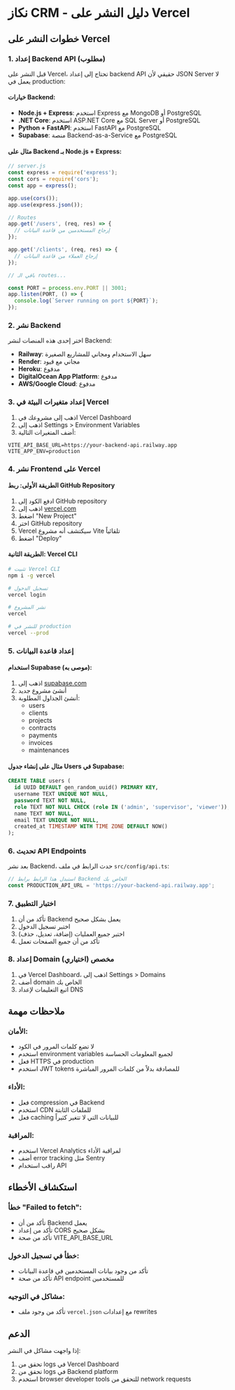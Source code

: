 # نكاز CRM - دليل النشر على Vercel

## خطوات النشر على Vercel

### 1. إعداد Backend API (مطلوب)

قبل النشر على Vercel، تحتاج إلى إعداد backend API حقيقي لأن JSON Server لا يعمل في production:

#### خيارات Backend:
- **Node.js + Express**: استخدم Express مع MongoDB أو PostgreSQL
- **.NET Core**: استخدم ASP.NET Core مع SQL Server أو PostgreSQL  
- **Python + FastAPI**: استخدم FastAPI مع PostgreSQL
- **Supabase**: منصة Backend-as-a-Service مع PostgreSQL

#### مثال على Backend بـ Node.js + Express:
```javascript
// server.js
const express = require('express');
const cors = require('cors');
const app = express();

app.use(cors());
app.use(express.json());

// Routes
app.get('/users', (req, res) => {
  // إرجاع المستخدمين من قاعدة البيانات
});

app.get('/clients', (req, res) => {
  // إرجاع العملاء من قاعدة البيانات
});

// باقي الـ routes...

const PORT = process.env.PORT || 3001;
app.listen(PORT, () => {
  console.log(`Server running on port ${PORT}`);
});
```

### 2. نشر Backend

اختر إحدى هذه المنصات لنشر Backend:
- **Railway**: سهل الاستخدام ومجاني للمشاريع الصغيرة
- **Render**: مجاني مع قيود
- **Heroku**: مدفوع
- **DigitalOcean App Platform**: مدفوع
- **AWS/Google Cloud**: مدفوع

### 3. إعداد متغيرات البيئة في Vercel

1. اذهب إلى مشروعك في Vercel Dashboard
2. اذهب إلى Settings > Environment Variables
3. أضف المتغيرات التالية:

```
VITE_API_BASE_URL=https://your-backend-api.railway.app
VITE_APP_ENV=production
```

### 4. نشر Frontend على Vercel

#### الطريقة الأولى: ربط GitHub Repository
1. ادفع الكود إلى GitHub repository
2. اذهب إلى [vercel.com](https://vercel.com)
3. اضغط "New Project"
4. اختر GitHub repository
5. Vercel سيكتشف أنه مشروع Vite تلقائياً
6. اضغط "Deploy"

#### الطريقة الثانية: Vercel CLI
```bash
# تثبيت Vercel CLI
npm i -g vercel

# تسجيل الدخول
vercel login

# نشر المشروع
vercel

# للنشر في production
vercel --prod
```

### 5. إعداد قاعدة البيانات

#### استخدام Supabase (موصى به):
1. اذهب إلى [supabase.com](https://supabase.com)
2. أنشئ مشروع جديد
3. أنشئ الجداول المطلوبة:
   - users
   - clients  
   - projects
   - contracts
   - payments
   - invoices
   - maintenances

#### مثال على إنشاء جدول Users في Supabase:
```sql
CREATE TABLE users (
  id UUID DEFAULT gen_random_uuid() PRIMARY KEY,
  username TEXT UNIQUE NOT NULL,
  password TEXT NOT NULL,
  role TEXT NOT NULL CHECK (role IN ('admin', 'supervisor', 'viewer')),
  name TEXT NOT NULL,
  email TEXT UNIQUE NOT NULL,
  created_at TIMESTAMP WITH TIME ZONE DEFAULT NOW()
);
```

### 6. تحديث API Endpoints

بعد نشر Backend، حدث الرابط في ملف `src/config/api.ts`:

```typescript
// استبدل هذا الرابط برابط Backend الخاص بك
const PRODUCTION_API_URL = 'https://your-backend-api.railway.app';
```

### 7. اختبار التطبيق

1. تأكد من أن Backend يعمل بشكل صحيح
2. اختبر تسجيل الدخول
3. اختبر جميع العمليات (إضافة، تعديل، حذف)
4. تأكد من أن جميع الصفحات تعمل

### 8. إعداد Domain مخصص (اختياري)

1. في Vercel Dashboard، اذهب إلى Settings > Domains
2. أضف domain الخاص بك
3. اتبع التعليمات لإعداد DNS

## ملاحظات مهمة

### الأمان:
- لا تضع كلمات المرور في الكود
- استخدم environment variables لجميع المعلومات الحساسة
- فعل HTTPS في production
- استخدم JWT tokens للمصادقة بدلاً من كلمات المرور المباشرة

### الأداء:
- فعل compression في Backend
- استخدم CDN للملفات الثابتة
- فعل caching للبيانات التي لا تتغير كثيراً

### المراقبة:
- استخدم Vercel Analytics لمراقبة الأداء
- أضف error tracking مثل Sentry
- راقب استخدام API

## استكشاف الأخطاء

### خطأ "Failed to fetch":
- تأكد من أن Backend يعمل
- تأكد من إعداد CORS بشكل صحيح
- تأكد من صحة VITE_API_BASE_URL

### خطأ في تسجيل الدخول:
- تأكد من وجود بيانات المستخدمين في قاعدة البيانات
- تأكد من صحة API endpoint للمستخدمين

### مشاكل في التوجيه:
- تأكد من وجود ملف `vercel.json` مع إعدادات rewrites

## الدعم

إذا واجهت مشاكل في النشر:
1. تحقق من logs في Vercel Dashboard
2. تحقق من logs في Backend platform
3. استخدم browser developer tools للتحقق من network requests